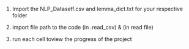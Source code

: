 1) Import the NLP_Datasetf.csv and lemma_dict.txt for your respective folder

2) import file path to the code (in .read_csv)  & (in read file)

3) run each cell toview the progress of the project
